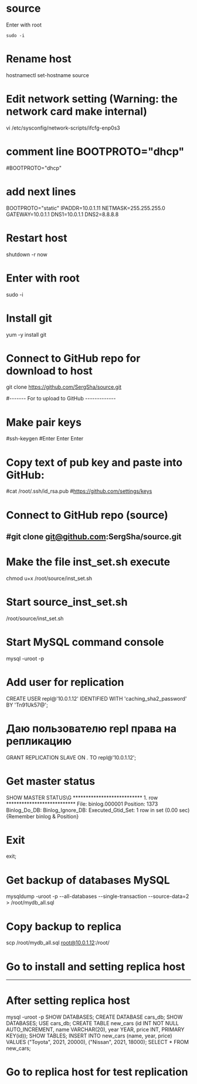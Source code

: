 # source
Enter with root
```
sudo -i
```

# Rename host
hostnamectl set-hostname source

# Edit network setting (Warning: the network card make internal)
vi /etc/sysconfig/network-scripts/ifcfg-enp0s3

# comment line BOOTPROTO="dhcp"
#BOOTPROTO="dhcp"

# add next lines
BOOTPROTO="static"
IPADDR=10.0.1.11
NETMASK=255.255.255.0
GATEWAY=10.0.1.1
DNS1=10.0.1.1
DNS2=8.8.8.8

# Restart host
shutdown -r now

# Enter with root
sudo -i

# Install git
yum -y install git

# Connect to GitHub repo for download to host
git clone https://github.com/SergSha/source.git

#------- For to upload to GitHub -------------
# Make pair keys
#ssh-keygen #Enter Enter Enter
# Copy text of pub key and paste into GitHub:
#cat /root/.ssh/id_rsa.pub
#https://github.com/settings/keys
# Connect to GitHub repo (source)
#git clone git@github.com:SergSha/source.git
------------------------------------------------

# Make the file inst_set.sh execute
chmod u+x /root/source/inst_set.sh

# Start source_inst_set.sh
/root/source/inst_set.sh

# Start MySQL command console
mysql -uroot -p

# Add user for replication
CREATE USER repl@'10.0.1.12' IDENTIFIED WITH 'caching_sha2_password' BY 'Tn91Uk57@';

# Даю пользователю repl права на репликацию
GRANT REPLICATION SLAVE ON *.* TO repl@'10.0.1.12';

# Get master status
SHOW MASTER STATUS\G
*************************** 1. row ***************************
             File: binlog.000001
         Position: 1373
     Binlog_Do_DB:
 Binlog_Ignore_DB:
Executed_Gtid_Set:
1 row in set (0.00 sec)
{Remember binlog & Position}

# Exit
exit;

# Get backup of databases MySQL
mysqldump -uroot -p --all-databases --single-transaction --source-data=2 > /root/mydb_all.sql

# Copy backup to replica
scp /root/mydb_all.sql root@10.0.1.12:/root/

# Go to install and setting replica host
------------------------------------------------------
# After setting replica host
mysql -uroot -p
SHOW DATABASES;
CREATE DATABASE cars_db;
SHOW DATABASES;
USE cars_db;
CREATE TABLE new_cars (id INT NOT NULL AUTO_INCREMENT, name VARCHAR(20), year YEAR, price INT, PRIMARY KEY(id));
SHOW TABLES;
INSERT INTO new_cars (name, year, price) VALUES ("Toyota", 2021, 20000), ("Nissan", 2021, 18000);
SELECT * FROM new_cars;

# Go to replica host for test replication

